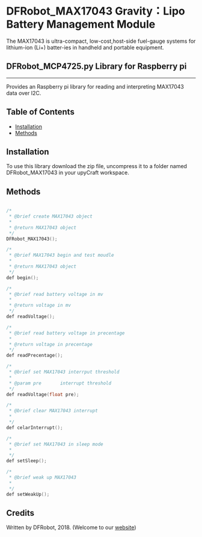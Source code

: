 # DFRobot_MAX17043 Gravity：Lipo Battery Management Module

The MAX17043 is ultra-compact, low-cost,host-side fuel-gauge systems 
for lithium-ion (Li+) batter-ies in handheld and portable equipment.

## DFRobot_MCP4725.py Library for Raspberry pi
---------------------------------------------------------
Provides an Raspberry pi library for reading and interpreting MAX17043 data over I2C.

## Table of Contents

* [Installation](#installation)
* [Methods](#methods)
<snippet>
<content>

## Installation

To use this library download the zip file, uncompress it to a folder named DFRobot_MAX17043 in your upyCraft workspace.

## Methods

```C++

/*
 * @brief create MAX17043 object
 *
 * @return MAX17043 object
 */
DFRobot_MAX17043();

/*
 * @brief MAX17043 begin and test moudle
 *
 * @return MAX17043 object
 */
def begin();

/*
 * @brief read battery voltage in mv
 *
 * @return voltage in mv
 */
def readVoltage();

/*
 * @brief read battery voltage in precentage
 *
 * @return voltage in precentage
 */
def readPrecentage();

/*
 * @brief set MAX17043 interrput threshold
 *
 * @param pre       interrupt threshold
 */
def readVoltage(float pre);

/*
 * @brief clear MAX17043 interrupt
 *
 */
def celarInterrupt();

/*
 * @brief set MAX17043 in sleep mode
 *
 */
def setSleep();

/*
 * @brief weak up MAX17043
 *
 */
def setWeakUp();

```

## Credits

Written by DFRobot, 2018. (Welcome to our [website](https://www.dfrobot.com/))

